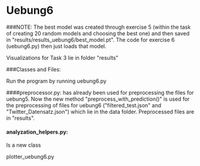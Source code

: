 # Uebung6

###NOTE:
The best model was created through exercise 5 (within the task of creating 20 random models and choosing the best one)
and then saved in "results/results_uebung6/best_model.pt".
The code for exercise 6 (uebung6.py) then just loads that model.

Visualizations for Task 3 lie in folder "results"

###Classes and Files:

Run the program by running uebung6.py

####preprocessor.py:
has already been used for preprocessing the files for uebung5.
Now the new method "preprocess_with_prediction()" is used for 
the preprocessing of files for uebung6 ("filtered_test.json" and "Twitter_Datensatz.json")
which lie in the data folder. Preprocessed files are in "results".

#### analyzation_helpers.py: 
Is a new class 

plotter_uebung6.py
